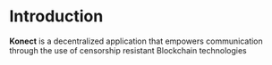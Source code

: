# Introduction

**Konect** is a decentralized application that empowers communication through the use of censorship resistant Blockchain technologies


